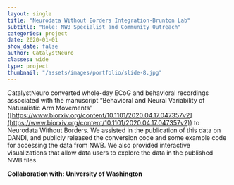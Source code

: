 ```yaml
---
layout: single
title: "Neurodata Without Borders Integration-Brunton Lab"
subtitle: "Role: NWB Specialist and Community Outreach"
categories: project
date: 2020-01-01
show_date: false
author: CatalystNeuro
classes: wide
type: project
thumbnail: "/assets/images/portfolio/slide-8.jpg"
---
```


CatalystNeuro converted whole-day ECoG and behavioral recordings associated with the manuscript “Behavioral and Neural Variability of Naturalistic Arm Movements” ([https://www.biorxiv.org/content/10.1101/2020.04.17.047357v2](https://www.biorxiv.org/content/10.1101/2020.04.17.047357v2)) to Neurodata Without Borders. We assisted in the publication of this data on DANDI, and publicly released the conversion code and some example code for accessing the data from NWB. We also provided interactive visualizations that allow data users to explore the data in the published NWB files.

<strong>Collaboration with: University of Washington<strong>